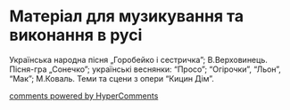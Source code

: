 <div id="hypercomments_widget" class="js-hypercomments-widget invisible"></div>

# Матеріал для музикування  та виконання в русі

Українська народна пісня „Горобейко і сестричка”; В.Верховинець. Пісня-гра „Сонечко”; українські веснянки: “Просо”; “Огірочки”, “Льон”, “Мак”; М.Коваль. Теми та сцени з опери “Кицин Дім”.

<div class="js-hypercomments-container">
    <a href="http://hypercomments.com" class="hc-link" title="comments widget">comments powered by HyperComments</a>
</div>